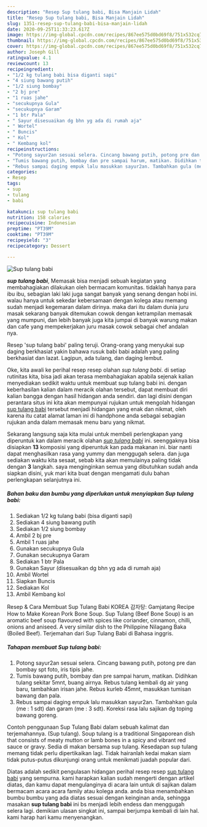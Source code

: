 ```yaml
---
description: "Resep Sup tulang babi, Bisa Manjain Lidah"
title: "Resep Sup tulang babi, Bisa Manjain Lidah"
slug: 1351-resep-sup-tulang-babi-bisa-manjain-lidah
date: 2020-09-25T11:33:23.617Z
image: https://img-global.cpcdn.com/recipes/867ee575d0bd69f8/751x532cq70/sup-tulang-babi-foto-resep-utama.jpg
thumbnail: https://img-global.cpcdn.com/recipes/867ee575d0bd69f8/751x532cq70/sup-tulang-babi-foto-resep-utama.jpg
cover: https://img-global.cpcdn.com/recipes/867ee575d0bd69f8/751x532cq70/sup-tulang-babi-foto-resep-utama.jpg
author: Joseph Gill
ratingvalue: 4.1
reviewcount: 13
recipeingredient:
- "1/2 kg tulang babi bisa diganti sapi"
- "4 siung bawang putih"
- "1/2 siung bombay"
- "2 bj pre"
- "1 ruas jahe"
- "secukupnya Gula"
- "secukupnya Garam"
- "1 btr Pala"
- " Sayur disesuaikan dg bhn yg ada di rumah aja"
- " Wortel"
- " Buncis"
- " Kol"
- " Kembang kol"
recipeinstructions:
- "Potong sayur2an sesuai selera. Cincang bawang putih, potong pre dan bombay spt foto, iris tipis jahe."
- "Tumis bawang putih, bombay dan pre sampai harum, matikan. Didihkan tulang sekitar 5mnt, buang airnya. Rebus tulang kembali dg air yang baru, tambahkan irisan jahe. Rebus kurleb 45mnt, masukkan tumisan bawang dan pala."
- "Rebus sampai daging empuk lalu masukkan sayur2an. Tambahkan gula (me : 1 sdt) dan garam (me : 3 sdt). Koreksi rasa lalu sajikan dg toping bawang goreng."
categories:
- Resep
tags:
- sup
- tulang
- babi

katakunci: sup tulang babi 
nutrition: 158 calories
recipecuisine: Indonesian
preptime: "PT39M"
cooktime: "PT39M"
recipeyield: "3"
recipecategory: Dessert

---
```



![Sup tulang babi](https://img-global.cpcdn.com/recipes/867ee575d0bd69f8/751x532cq70/sup-tulang-babi-foto-resep-utama.jpg)

<b><i>sup tulang babi</i></b>, Memasak bisa menjadi sebuah kegiatan yang membahagiakan dilakukan oleh bermacam komunitas. tidaklah hanya para ibu ibu, sebagian laki laki juga sangat banyak yang senang dengan hobi ini. walau hanya untuk sekedar kebersamaan dengan kolega atau memang sudah menjadi kegemaran dalam dirinya. maka dari itu dalam dunia juru masak sekarang banyak ditemukan cowok dengan ketrampilan memasak yang mumpuni, dan lebih banyak juga kita jumpai di banyak warung makan dan cafe yang mempekerjakan juru masak cowok sebagai chef andalan nya.

Resep &#39;sup tulang babi&#39; paling teruji. Orang-orang yang menyukai sup daging berkhasiat yakin bahawa rusuk babi babi adalah yang paling berkhasiat dan lazat. Lagipun, ada tulang, dan daging lembut.

Oke, kita awali ke perihal resep resep olahan <i>sup tulang babi</i>. di setiap rutinitas kita, bisa jadi akan terasa membahagiakan apabila sejenak kalian menyediakan sedikit waktu untuk membuat sup tulang babi ini. dengan keberhasilan kalian dalam meracik olahan tersebut, dapat membuat diri kalian bangga dengan hasil hidangan anda sendiri. dan lagi disini dengan perantara situs ini kita akan mempunyai rujukan untuk mengolah hidangan <u>sup tulang babi</u> tersebut menjadi hidangan yang enak dan nikmat, oleh karena itu catat alamat laman ini di handphone anda sebagai sebagian rujukan anda dalam memasak menu baru yang nikmat.


Sekarang langsung saja kita mulai untuk membeli perlengkapan yang diperuntuk kan dalam meracik olahan <u><i>sup tulang babi</i></u> ini. seenggaknya bisa disiapkan <b>13</b> komposisi yang diperuntuk kan pada makanan ini. biar nanti dapat menghasilkan rasa yang yummy dan menggugah selera. dan juga sediakan waktu kita sesaat, sebab kita akan memulainya paling tidak dengan <b>3</b> langkah. saya menginginkan semua yang dibutuhkan sudah anda siapkan disini, yuk mari kita buat dengan mengamati dulu bahan perlengkapan selanjutnya ini.

<!--inarticleads1-->

##### Bahan baku dan bumbu yang diperlukan untuk menyiapkan Sup tulang babi:

1. Sediakan 1/2 kg tulang babi (bisa diganti sapi)
1. Sediakan 4 siung bawang putih
1. Sediakan 1/2 siung bombay
1. Ambil 2 bj pre
1. Ambil 1 ruas jahe
1. Gunakan secukupnya Gula
1. Gunakan secukupnya Garam
1. Sediakan 1 btr Pala
1. Gunakan  Sayur (disesuaikan dg bhn yg ada di rumah aja)
1. Ambil  Wortel
1. Siapkan  Buncis
1. Sediakan  Kol
1. Ambil  Kembang kol


Resep &amp; Cara Membuat Sup Tulang Babi KOREA 감자탕: Gamjatang Recipe How to Make Korean Pork Bone Soup. Sup Tulang (Beef Bone Soup) is an aromatic beef soup flavoured with spices like coriander, cinnamon, chilli, onions and aniseed. A very similar dish to the Philippine Nilagang Baka (Boiled Beef). Terjemahan dari Sup Tulang Babi di Bahasa inggris. 

<!--inarticleads2-->

##### Tahapan membuat Sup tulang babi:

1. Potong sayur2an sesuai selera. Cincang bawang putih, potong pre dan bombay spt foto, iris tipis jahe.
1. Tumis bawang putih, bombay dan pre sampai harum, matikan. Didihkan tulang sekitar 5mnt, buang airnya. Rebus tulang kembali dg air yang baru, tambahkan irisan jahe. Rebus kurleb 45mnt, masukkan tumisan bawang dan pala.
1. Rebus sampai daging empuk lalu masukkan sayur2an. Tambahkan gula (me : 1 sdt) dan garam (me : 3 sdt). Koreksi rasa lalu sajikan dg toping bawang goreng.


Contoh penggunaan Sup Tulang Babi dalam sebuah kalimat dan terjemahannya. (Sup tulang). Soup tulang is a traditional Singaporean dish that consists of meaty mutton or lamb bones in a spicy and vibrant red sauce or gravy. Sedia di makan bersama sup tulang. Kesedapan sup tulang memang tidak perlu dipertikaikan lagi. Tidak hairanlah kedai makan siam tidak putus-putus dikunjungi orang untuk menikmati juadah popular dari. 

Diatas adalah sedikit pengulasan hidangan perihal resep resep <u>sup tulang babi</u> yang sempurna. kami harapkan kalian sudah mengerti dengan artikel diatas, dan kamu dapat mengulanginya di acara lain untuk di sajikan dalam bermacam acara acara family atau kolega anda. anda bisa menambahkan bumbu bumbu yang ada diatas sesuai dengan keinginan anda, sehingga masakan <b>sup tulang babi</b> ini bs menjadi lebih endess dan menggugah selera lagi. demikian ulasan singkat ini, sampai berjumpa kembali di lain hal. kami harap hari kamu menyenangkan.
